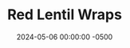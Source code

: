---
layout: post
title:  "Red Lentil Wraps"
date:   2024-05-06 00:00:00 -0500
categories:
- Recipes
- Bread
permalink: /recipes/red-lentil-wraps
image: /assets/Food/Bread/Lentil Wrap/lentil-wrap.jpg
ing: redlentilwrap-ing
facts: redlentilwrap-facts
Prep: 5
Rest: 
Cook: 15
Source1: https://www.youtube.com/watch?v=G9WpnpJ5vg4
Source2: 
whisk: https://s.samsungfood.com/JHRV5
tags: 
- wrap
- tortilla
- flatbread
- pizza
- dough
- red lentil
- lentil
- split lentil
- gluten free
- three ingredient
- 3 ingredient
- bread
- fiber
- bean
Description: These super simple wraps are gluten free, healthy, and high in fiber and protein. They only take 3 ingredients (if you even count salt and water as ingredients), are super simple to make, and great with any filling
Instructions: 
- Using a strainer, wash your lentils. Add to a large blender with water and salt. Let soak for 3 hours<br><br>

- After soaking, blend until smooth<br><br>

- Preheat a large pan over medium heat. Pour in the tortilla batter, and cook until the top has bubbles and appears dry. Flip and cook for an additional minute. Transfer to a plate or wire rack. Between each batch, re-blend the batter, and lightly spray the pan with oil<br><br>

- Don't make them too thin or they will fall apart when flipping or eating. With any failed tortillas, you can rip them into large chunks and air fry at 400F for about 5 minutes to make red lentil tortilla chips
---